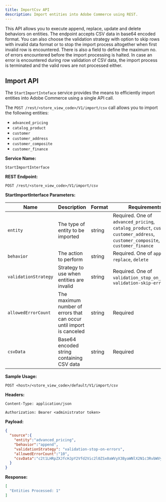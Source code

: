 ```yaml
---
title: ImportCsv API
description: Import entities into Adobe Commerce using REST.
--- 
```


This API allows you to execute append, replace, update and delete behaviors on entities. 
The endpoint accepts CSV data in base64 encoded format. You can also choose the validation strategy with option to skip rows with invalid data format or
to stop the import process altogether when first invalid row is encountered. There is also a field to define the maximum no. of errors encountered before the 
import processing is halted. In case an error is encountered during row validation of CSV data, the import process is terminated and the valid rows are not 
processed either. 

## Import API

The  `StartImportInteface` service provides the means to efficiently import entities into Adobe Commerce using a single API call. 

The `POST /rest/<store_view_code>/V1/import/csv` call allows you to import the following entities:

* `advanced_pricing`
* `catalog_product`
* `customer`
* `customer_address`
* `customer_composite`
* `customer_finance`


**Service Name:**

`StartImportInterface`

**REST Endpoint:**

```http
POST /rest/<store_view_code>/V1/import/csv
```

**StartImportInterface Parameters:**


|Name | Description  | Format | Requirements                                                                                                         |
|-----|--------------|--------|----------------------------------------------------------------------------------------------------------------------|
|`entity` | The type of entity to be imported| string | Required. One of `advanced_pricing`, `catalog_product`, `customer`, `customer_address`, `customer_composite`, `customer_finance` |
|`behavior` | The action  to perform | string | Required. One of `append`, `replace`, `delete`                                                                             |
|`validationStrategy` | Strategy to use when entities are invalid | string | Required. One of `validation_stop_on_errors`, `validation-skip-errors`                                                                    |
|`allowedErrorCount` | The maximum number of errors that can occur until import is canceled | string | Required                                                                                                             |
|`csvData` | Base64 encoded string containing CSV data | string | Required                                                                                                             |

**Sample Usage:**

`POST <host>/<store_view_code>/default/V1/import/csv`

**Headers:**

`Content-Type: application/json`

`Authorization: Bearer <administrator token>`

**Payload:**

```json
{
  "source":{
    "entity":"advanced_pricing", 
    "behavior":"append",
    "validationStrategy": "validation-stop-on-errors", 
    "allowedErrorCount":"10", 
    "csvData":"c2t1LHRpZXJfcHJpY2Vfd2Vic2l0ZSx0aWVyX3ByaWNlX2N1c3RvbWVyX2dyb3VwLHRpZXJfcHJpY2VfcXR5LHRpZXJfcHJpY2UsdGllcl9wcmljZV92YWx1ZV90eXBlClNpbXBsZTEsIkFsbCBXZWJzaXRlcyBbVVNEXSIsIk5PVCBMT0dHRUQgSU4iLDEuMDAwMCwyNTAuMDAwMDAwLEZpeGVk"
  }
}

```

**Response:**

```json
[
  "Entities Processed: 1"
] 
```
